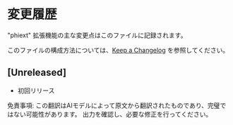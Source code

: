 # 変更履歴

"phiext" 拡張機能の主な変更点はこのファイルに記録されます。

このファイルの構成方法については、[Keep a Changelog](http://keepachangelog.com/) を参照してください。

## [Unreleased]

- 初回リリース

免責事項: この翻訳はAIモデルによって原文から翻訳されたものであり、完璧ではない可能性があります。 出力を確認し、必要な修正を行ってください。